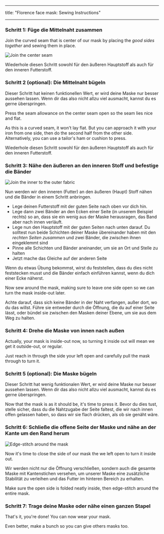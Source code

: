 - - -
title: "Florence face mask: Sewing Instructions"
- - -

### Schritt 1: Füge die Mittelnaht zusammen

Join the curved seam that is center of our mask by placing the _good sides together_ and sewing them in place.

![Join the center seam](step1.svg)

<Note>Wiederhole diesen Schritt sowohl für den äußeren Hauptstoff als auch für den inneren Futterstoff.</Note>

### Schritt 2 (optional): Die Mittelnaht bügeln

<Note>

Dieser Schritt hat keinen funktionellen Wert, er wird deine Maske nur besser aussehen lassen.
Wenn dir das also nicht allzu viel ausmacht, kannst du es gerne überspringen.

</Note>

Press the seam allowance on the center seam open so the seam lies nice and flat.

As this is a curved seam, it won't lay flat. But you can approach it with your iron from one side, then do the second half from the other side. Alternatively, you can use a tailor's ham or cushion to press.

<Note>Wiederhole diesen Schritt sowohl für den äußeren Hauptstoff als auch für den inneren Futterstoff.</Note>

### Schritt 3: Nähe den äußeren an den inneren Stoff und befestige die Bänder

![Join the inner to the outer fabric](step3.svg)

Nun werden wir den inneren (Futter) an den äußeren (Haupt) Stoff nähen und die Bänder in einem Schritt anbringen.

- Lege deinen Futterstoff mit der guten Seite nach oben vor dich hin.
- Lege dann zwei Bänder an den Ecken einer Seite (in unserem Beispiel rechts) so an, dass sie ein wenig aus der Maske herausragen, das Band aber nach innen verläuft.
- Lege nun den Hauptstoff mit der guten Seiten nach unten darauf. Du solltest nun beide Schichten deiner Maske übereinander haben mit den _rechten Seiten zusammen_ und zwei Bänder, die zwischen ihnen eingeklemmt sind
- Pinne alle Schichten und Bänder aneinander, um sie an Ort und Stelle zu halten
- Jetzt mache das Gleiche auf der anderen Seite

<Tip>

Wenn du etwas Übung bekommst, wirst du feststellen, dass du dies nicht feststecken musst und die Bänder einfach einführen kannst, wenn du dich einer Ecke näherst.

</Tip>

Now sew around the mask, making sure to leave one side open so we can turn the mask inside-out later.

<Warning>

Achte darauf, dass sich keine Bänder in der Naht verfangen, außer dort, wo du das willst.
Führe sie entweder durch die Öffnung, die du auf einer Seite lässt, oder bündel sie zwischen den Masken deiner Ebene, um sie aus dem Weg zu halten.

</Warning>

### Schritt 4: Drehe die Maske von innen nach außen

Actually, your mask is inside-out now, so turning it inside out will mean we get it outside-out, or regular.

Just reach in through the side your left open and carefully pull the mask through to turn it.

### Schritt 5 (optional): Die Maske bügeln

<Note>

Dieser Schritt hat wenig funktionalen Wert, er wird deine Maske nur besser aussehen lassen.
Wenn dir das also nicht allzu viel ausmacht, kannst du es gerne überspringen.

</Note>

Now that the mask is as it should be, it's time to press it. Bevor du dies tust, stelle sicher, dass du die Nahtzugabe der Seite faltest, die wir nach innen offen gelassen haben, so dass wir sie flach drücken, als ob sie genäht wäre.

### Schritt 6: Schließe die offene Seite der Maske und nähe an der Kante um den Rand herum

![Edge-stitch around the mask](step6.svg)

Now it's time to close the side of our mask the we left open to turn it inside out.

Wir werden nicht nur die Öffnung verschließen, sondern auch die gesamte Maske mit Kantenstichen versehen, um unserer Maske eine zusätzliche Stabilität zu verleihen und das Futter im hinteren Bereich zu erhalten.

Make sure the open side is folded neatly inside, then edge-stitch around the entire mask.

### Schritt 7: Trage deine Maske oder nähe einen ganzen Stapel

That's it, you're done! You can now wear your mask.

Even better, make a bunch so you can give others masks too.

